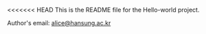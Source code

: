 <<<<<<< HEAD
This is the README file for the Hello-world project.

Author's email: alice@hansung.ac.kr


